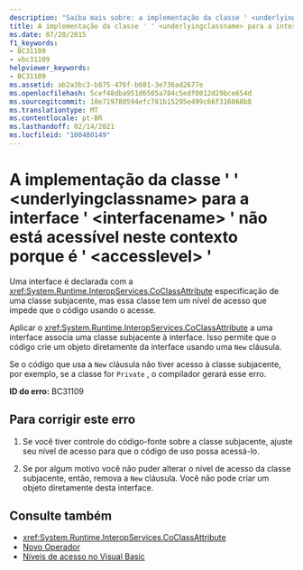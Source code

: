 ```yaml
---
description: "Saiba mais sobre: a implementação da classe ' <underlyingclassname> ' para a interface ' <interfacename> ' não está acessível neste contexto porque é ' <accesslevel> '"
title: A implementação da classe ' ' <underlyingclassname> para a interface ' <interfacename> ' não está acessível neste contexto porque é ' <accesslevel> '
ms.date: 07/20/2015
f1_keywords:
- BC31109
- vbc31109
helpviewer_keywords:
- BC31109
ms.assetid: ab2a3bc3-b875-476f-b601-3e736ad2677e
ms.openlocfilehash: 5cef48dba951d6505a784c5edf0012d29bce654d
ms.sourcegitcommit: 10e719780594efc781b15295e499c66f316068b8
ms.translationtype: MT
ms.contentlocale: pt-BR
ms.lasthandoff: 02/14/2021
ms.locfileid: "100480149"
---
```

# <a name="implementing-class-underlyingclassname-for-interface-interfacename-is-not-accessible-in-this-context-because-it-is-accesslevel"></a>A implementação da classe ' ' \<underlyingclassname> para a interface ' \<interfacename> ' não está acessível neste contexto porque é ' \<accesslevel> '

Uma interface é declarada com a <xref:System.Runtime.InteropServices.CoClassAttribute> especificação de uma classe subjacente, mas essa classe tem um nível de acesso que impede que o código usando o acesse.  
  
 Aplicar o <xref:System.Runtime.InteropServices.CoClassAttribute> a uma interface associa uma classe subjacente à interface. Isso permite que o código crie um objeto diretamente da interface usando uma `New` cláusula.  
  
 Se o código que usa a `New` cláusula não tiver acesso à classe subjacente, por exemplo, se a classe for `Private` , o compilador gerará esse erro.  
  
 **ID do erro:** BC31109  
  
## <a name="to-correct-this-error"></a>Para corrigir este erro  
  
1. Se você tiver controle do código-fonte sobre a classe subjacente, ajuste seu nível de acesso para que o código de uso possa acessá-lo.  
  
2. Se por algum motivo você não puder alterar o nível de acesso da classe subjacente, então, remova a `New` cláusula. Você não pode criar um objeto diretamente desta interface.  
  
## <a name="see-also"></a>Consulte também

- <xref:System.Runtime.InteropServices.CoClassAttribute>
- [Novo Operador](../language-reference/operators/new-operator.md)
- [Níveis de acesso no Visual Basic](../programming-guide/language-features/declared-elements/access-levels.md)

